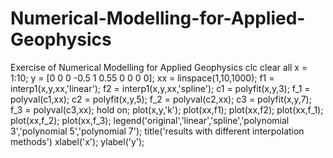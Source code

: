 # Numerical-Modelling-for-Applied-Geophysics
Exercise of Numerical Modelling for Applied Geophysics
clc
clear all
x = 1:10;
y = [0 0 0 -0.5 1 0.55 0 0 0 0];
xx = linspace(1,10,1000);
f1 = interp1(x,y,xx,'linear');
f2 = interp1(x,y,xx,'spline');
c1 = polyfit(x,y,3);
f_1 = polyval(c1,xx);
c2 = polyfit(x,y,5);
f_2 = polyval(c2,xx);
c3 = polyfit(x,y,7);
f_3 = polyval(c3,xx);
hold on;
plot(x,y,'k');
plot(xx,f1);
plot(xx,f2);
plot(xx,f_1);
plot(xx,f_2);
plot(xx,f_3);
legend('original','linear','spline','polynomial 3','polynomial 5','polynomial 7');
title('results with different interpolation methods')
xlabel('x');
ylabel('y');
